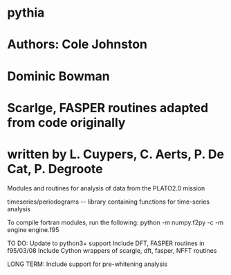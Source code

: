 # pythia
# Authors: Cole Johnston
#          Dominic Bowman
# Scarlge, FASPER routines adapted from code originally
# written by L. Cuypers, C. Aerts, P. De Cat, P. Degroote
Modules and routines for analysis of data from the PLATO2.0 mission

timeseries/periodograms -- library containing functions for time-series analysis


To compile fortran modules, run the following: 
        python -m numpy.f2py -c -m engine engine.f95


TO DO:
  Update to python3+ support
  Include DFT, FASPER routines in f95/03/08
  Include Cython wrappers of scargle, dft, fasper, NFFT routines

LONG TERM:
  Include support for pre-whitening analysis
